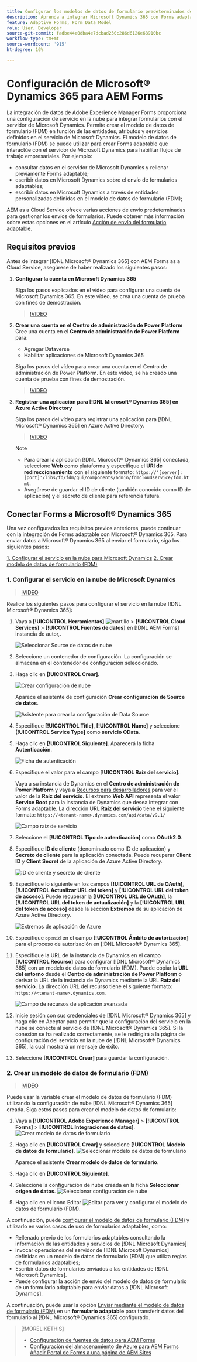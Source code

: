 ```yaml
---
title: Configurar los modelos de datos de formulario predeterminados de Microsoft Dynamics 365 para Forms adaptable
description: Aprenda a integrar Microsoft Dynamics 365 con Forms adaptable.
feature: Adaptive Forms, Form Data Model
role: User, Developer
source-git-commit: fadbe44e0dba4e7dcbad230c286d6126e68910bc
workflow-type: tm+mt
source-wordcount: '915'
ht-degree: 16%

---
```



# Configuración de Microsoft® Dynamics 365 para AEM Forms

La integración de datos de Adobe Experience Manager Forms proporciona una configuración de servicio en la nube para integrar formularios con el servidor de Microsoft Dynamics. Permite crear el modelo de datos de formulario (FDM) en función de las entidades, atributos y servicios definidos en el servicio de Microsoft Dynamics. El modelo de datos de formulario (FDM) se puede utilizar para crear Forms adaptable que interactúe con el servidor de Microsoft Dynamics para habilitar flujos de trabajo empresariales. Por ejemplo:
* consultar datos en el servidor de Microsoft Dynamics y rellenar previamente Forms adaptable;
* escribir datos en Microsoft Dynamics sobre el envío de formularios adaptables;
* escribir datos en Microsoft Dynamics a través de entidades personalizadas definidas en el modelo de datos de formulario (FDM);

AEM as a Cloud Service ofrece varias acciones de envío predeterminadas para gestionar los envíos de formularios. Puede obtener más información sobre estas opciones en el artículo [Acción de envío del formulario adaptable](/help/forms/configure-submit-actions-core-components.md).

<!-- 
[[!DNL Experience Manager Forms] Data Integration](data-integration.md) provides [!DNL Microsoft&reg; Dynamics 365] Cloud Services to integrate Adaptive Forms with out of the box Form Data Model (FDM). The Adaptive Forms can then interact with [!DNL Microsoft&reg; Dynamics 365] servers to enable business workflows. For example:

* Write data into [!DNL Microsoft&reg; Dynamics 365] on Adaptive Form submission.
* Write data in [!DNL Microsoft&reg; Dynamics 365] through custom entities defined in Form Data Model (FDM) and conversely.
* Query [!DNL Microsoft&reg; Dynamics 365]server for data and prepopulate Adaptive Forms.
* Read data from [!DNL Microsoft&reg; Dynamics 365] server.

[!DNL Microsoft&reg; Dynamics 365] cloud services and Form Data Model (FDM) are available out of the box on the [!DNL AEM Forms] Server after you [set up a development project for Forms based on Experience Manager archetype](setup-local-development-environment.md#forms-cloud-service-local-development-environment).

>[!NOTE]
>
>Microsoft&reg; Dynamics 365 cloud services and Form Data Model (FDM) are available out of the box only if you set up an [!DNL Experience Manager Forms] as a [!DNL Cloud Service] project based on [AEM Archetype 30](https://github.com/adobe/aem-project-archetype/releases/tag/aem-project-archetype-30) or later.-->

## Requisitos previos

Antes de integrar [!DNL Microsoft® Dynamics 365] con AEM Forms as a Cloud Service, asegúrese de haber realizado los siguientes pasos:


1. **Configurar la cuenta en Microsoft Dynamics 365**

   Siga los pasos explicados en el vídeo para configurar una cuenta de Microsoft Dynamics 365. En este vídeo, se crea una cuenta de prueba con fines de demostración.

   >[!VIDEO](https://video.tv.adobe.com/v/3444389/)

1. **Crear una cuenta en el Centro de administración de Power Platform**
Cree una cuenta en el **Centro de administración de Power Platform** para:
   * Agregar Dataverse
   * Habilitar aplicaciones de Microsoft Dynamics 365

   Siga los pasos del vídeo para crear una cuenta en el Centro de administración de Power Platform. En este vídeo, se ha creado una cuenta de prueba con fines de demostración.
   >[!VIDEO](https://video.tv.adobe.com/v/3444388)

1. **Registrar una aplicación para [!DNL Microsoft® Dynamics 365] en Azure Active Directory**

   Siga los pasos del vídeo para registrar una aplicación para [!DNL Microsoft® Dynamics 365] en Azure Active Directory.

   >[!VIDEO](https://video.tv.adobe.com/v/3444369/dynamics365integration-microsoftdynamics-apiaccess-azuread-appregistration)

   >[!NOTE]
   >
   > * Para crear la aplicación [!DNL Microsoft® Dynamics 365] conectada, seleccione **Web** como plataforma y especifique el **URI de redireccionamiento** con el siguiente formato: `https://'[server]:[port]'/libs/fd/fdm/gui/components/admin/fdmcloudservice/fdm.html`.
   > * Asegúrese de guardar el ID de cliente (también conocido como ID de aplicación) y el secreto de cliente para referencia futura.

## Conectar Forms a Microsoft® Dynamics 365

Una vez configurados los requisitos previos anteriores, puede continuar con la integración de Forms adaptable con Microsoft® Dynamics 365. Para enviar datos a Microsoft® Dynamics 365 al enviar el formulario, siga los siguientes pasos:

[1. Configurar el servicio en la nube para Microsoft Dynamics](#1-configure-cloud-service-configuration-for-microsoft-dynamics)
[2. Crear modelo de datos de formulario (FDM)](#2-create-form-data-model-fdm)

### 1. Configurar el servicio en la nube de Microsoft Dynamics

>[!VIDEO](https://video.tv.adobe.com/v/3444370/cloudconfiguration-dataintegration-adobeexperiencemanager-aemforms-microsoftdynamics)

Realice los siguientes pasos para configurar el servicio en la nube [!DNL Microsoft® Dynamics 365]:

1. Vaya a **[!UICONTROL Herramientas]** ![martillo](assets/hammer.png) > **[!UICONTROL Cloud Services]** > **[!UICONTROL Fuentes de datos]** en [!DNL AEM Forms] instancia de autor,.

   ![Seleccionar Source de datos de nube](/help/forms/assets/dynamics-data-source.png)
1. Seleccione un contenedor de configuración. La configuración se almacena en el contenedor de configuración seleccionado.
1. Haga clic en **[!UICONTROL Crear]**.

   ![Crear configuración de nube](/help/forms/assets/dynamics-select-configuration.png)

   Aparece el asistente de configuración **Crear configuración de Source de datos**.

   ![Asistente para crear la configuración de Data Source](/help/forms/assets/dynamics-create-data-configuration.png)

1. Especifique **[!UICONTROL Title]**, **[!UICONTROL Name]** y seleccione **[!UICONTROL Service Type]** como **servicio OData**.
1. Haga clic en **[!UICONTROL Siguiente]**. Aparecerá la ficha **Autenticación**.

   ![Ficha de autenticación](/help/forms/assets/dynamics-authentication-tab.png)

1. Especifique el valor para el campo **[!UICONTROL Raíz del servicio]**.

   Vaya a su instancia de Dynamics en el **Centro de administración de Power Platform** y vaya a [Recursos para desarrolladores](https://docs.microsoft.com/es-es/powerapps/developer/data-platform/view-download-developer-resources) para ver el valor de la **Raíz del servicio**. El extremo **Web API** representa el valor **Service Root** para la instancia de Dynamics que desea integrar con Forms adaptable. La dirección URL **Raíz del servicio** tiene el siguiente formato: `https://<tenant-name>.dynamics.com/api/data/v9.1/`

   ![Campo raíz de servicio](/help/forms/assets/dynamics-service-root.png)

1. Seleccione el **[!UICONTROL Tipo de autenticación]** como **OAuth2.0**.
1. Especifique **ID de cliente** (denominado como ID de aplicación) y **Secreto de cliente** para la aplicación conectada.
Puede recuperar **Client ID** y **Client Secret** de la aplicación de Azure Active Directory.

   ![ID de cliente y secreto de cliente](/help/forms/assets/dynamics-azure-app-resgistration.png)

1. Especifique lo siguiente en los campos **[!UICONTROL URL de OAuth]**, **[!UICONTROL Actualizar URL del token]** y **[!UICONTROL URL del token de acceso]**.
Puede recuperar la **[!UICONTROL URL de OAuth]**, la **[!UICONTROL URL del token de actualización]** y la **[!UICONTROL URL del token de acceso]** desde la sección **Extremos** de su aplicación de Azure Active Directory.

   ![Extremos de aplicación de Azure](/help/forms/assets/dynamics-azure-app-endpoints.png)

1. Especifique `openid` en el campo **[!UICONTROL Ámbito de autorización]** para el proceso de autorización en [!DNL Microsoft® Dynamics 365].
1. Especifique la URL de la instancia de Dynamics en el campo **[!UICONTROL Recurso]** para configurar [!DNL Microsoft® Dynamics 365] con un modelo de datos de formulario (FDM).
Puede copiar la **URL del entorno** desde el **Centro de administración de Power Platform** o derivar la URL de la instancia de Dynamics mediante la URL **Raíz del servicio**. La dirección URL del recurso tiene el siguiente formato: `https://<tenant-name>.dynamics.com`.

   ![Campo de recursos de aplicación avanzada](/help/forms/assets/dynamics-resource-field.png)

1. Inicie sesión con sus credenciales de [!DNL Microsoft® Dynamics 365] y haga clic en Aceptar para permitir que la configuración del servicio en la nube se conecte al servicio de [!DNL Microsoft® Dynamics 365]. Si la conexión se ha realizado correctamente, se le redirigirá a la página de configuración del servicio en la nube de [!DNL Microsoft® Dynamics 365], la cual mostrará un mensaje de éxito.
1. Seleccione **[!UICONTROL Crear]** para guardar la configuración.

### 2. Crear un modelo de datos de formulario (FDM)

>[!VIDEO](https://video.tv.adobe.com/v/3444367/aemforms-adobeexperiencemanager-formdatamodel--dataintegration-digitalforms)

Puede usar la variable crear el modelo de datos de formulario (FDM) utilizando la configuración de nube [!DNL Microsoft® Dynamics 365] creada. Siga estos pasos para crear el modelo de datos de formulario:

1. Vaya a **[!UICONTROL Adobe Experience Manager]** > **[!UICONTROL Forms]** > **[!UICONTROL Integraciones de datos]**.
   ![Crear modelo de datos de formulario](/help/forms/assets/dynamics-create-fdm.png)

1. Haga clic en **[!UICONTROL Crear]** y seleccione **[!UICONTROL Modelo de datos de formulario]**.
   ![Seleccionar modelo de datos de formulario](/help/forms/assets/dynamics-select-fdm.png)

   Aparece el asistente **Crear modelo de datos de formulario**.
1. Haga clic en **[!UICONTROL Siguiente]**.
1. Seleccione la configuración de nube creada en la ficha **Seleccionar origen de datos**.
   ![Seleccionar configuración de nube](/help/forms/assets/dynamics-select-cloud-config.png)

1. Haga clic en el icono Editar ![Editar](assets/edit.png) para ver y configurar el modelo de datos de formulario (FDM).

A continuación, puede [configurar el modelo de datos de formulario (FDM)](/help/forms/work-with-form-data-model.md#configure-services) y utilizarlo en varios casos de uso de formularios adaptables, como:

* Rellenado previo de los formularios adaptables consultando la información de las entidades y servicios de [!DNL Microsoft Dynamics]
* invocar operaciones del servidor de [!DNL Microsoft Dynamics] definidas en un modelo de datos de formulario (FDM) que utiliza reglas de formularios adaptables;
* Escribir datos de formularios enviados a las entidades de [!DNL Microsoft Dynamics].
* Puede configurar la acción de envío del modelo de datos de formulario de un formulario adaptable para enviar datos a [!DNL Microsoft Dynamics].

A continuación, puede usar la opción [Enviar mediante el modelo de datos de formulario (FDM)](/help/forms/using-form-data-model.md) en un **formulario adaptable** para transferir datos del formulario al [!DNL Microsoft® Dynamics 365] configurado.


>[!MORELIKETHIS]
>
>* [Configuración de fuentes de datos para AEM Forms](/help/forms/configure-data-sources.md)
>* [Configuración del almacenamiento de Azure para AEM Forms](/help/forms/configure-azure-storage.md)
>  [Añadir Portal de Forms a una página de AEM Sites](/help/forms/configure-forms-portal.md)